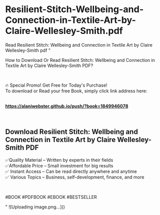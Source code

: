 # Resilient-Stitch-Wellbeing-and-Connection-in-Textile-Art-by-Claire-Wellesley-Smith.pdf
Read Resilient Stitch: Wellbeing and Connection in Textile Art by Claire Wellesley-Smith pdf
"<p>How to Download Or Read Resilient Stitch: Wellbeing and Connection in Textile Art by Claire Wellesley-Smith PDF?</p>
<p>&nbsp;</p>
<p>&#128293;  Special Promo! Get Free for Today's Purchase!<br />To download or Read your free Book, simply click link address here:&nbsp;<br />&nbsp;</p>
<p><a href=""https://alaniwebster.github.io/push/?book=1849946078""><strong>https://alaniwebster.github.io/push/?book=1849946078</strong></a></p>
<p>&nbsp;</p>
<h2>Download Resilient Stitch: Wellbeing and Connection in Textile Art by Claire Wellesley-Smith PDF</h2>
<p>&#x2705;Quality Material &ndash; Written by experts in their fields<br />&#x2705;Affordable Price &ndash; Small investment for big results<br />&#x2705; Instant Access &ndash; Can be read directly anywhere and anytime<br />&#x2705; Various Topics &ndash; Business, self-development, finance, and more</p>
<p>&nbsp;</p>
<p>#BOOK #PDFBOOK #EBOOK #BESTSELLER</p>
"
![Uploading image.png…]()
